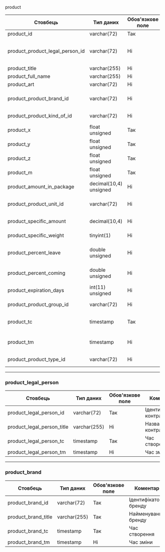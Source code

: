 product

| Стовбець                            | Тип даних              | Обов'язкове поле | Коментар                                                             |
| ----------------------------------- | ---------------------- | ---------------- | -------------------------------------------------------------------- |
| product\_id                         | varchar(72)            | Так              | Ідентифікатор товару                                                 |
| product\_product\_legal\_person\_id | varchar(72)            | Ні               | Ідентифікатор контрагента (зовнішній ключ на `product_legal_person`) |
| product\_title                      | varchar(255)           | Ні               | Назва товару                                                         |
| product\_full\_name                 | varchar(255)           | Ні               | Повна назва товару                                                   |
| product\_art                        | varchar(72)            | Ні               | Артикул товару                                                       |
| product\_product\_brand\_id         | varchar(72)            | Ні               | Ідентифікатор бренду (зовнішній ключ на `product_brand`)             |
| product\_product\_kind\_of\_id      | varchar(72)            | Ні               | Ідентифікатор виду товару                                            |
| product\_x                          | float unsigned         | Так              | Ширина X                                                             |
| product\_y                          | float unsigned         | Так              | Висота Y                                                             |
| product\_z                          | float unsigned         | Так              | Глибина Z                                                            |
| product\_m                          | float unsigned         | Так              | Вага товару                                                          |
| product\_amount\_in\_package        | decimal(10,4) unsigned | Ні               | Кількість товару в ящику                                             |
| product\_product\_unit\_id          | varchar(72)            | Ні               | Ідентифікатор одиниці виміру товару                                  |
| product\_specific\_amount           | decimal(10,4)          | Ні               | Кількість на одиницю товару                                          |
| product\_specific\_weight           | tinyint(1)             | Ні               | Ознака вагового продукту                                             |
| product\_percent\_leave             | double unsigned        | Ні               | Відсоток терміну придатності для витрат                              |
| product\_percent\_coming            | double unsigned        | Ні               | Відсоток терміну придатності для приходу                             |
| product\_expiration\_days           | int(11) unsigned       | Ні               | Термін зберігання (в днях)                                           |
| product\_product\_group\_id         | varchar(72)            | Ні               | Ідентифікатор групи товару                                           |
| product\_tc                         | timestamp              | Так              | Час створення (заповнюється системою)                                |
| product\_tm                         | timestamp              | Ні               | Час зміни (заповнюється системою)                                    |
| product\_product\_type\_id          | varchar(72)            | Ні               | Ідентифікатор типу товару                                            |

---

### **product\_legal\_person**

| Стовбець                      | Тип даних    | Обов'язкове поле | Коментар                  |
| ----------------------------- | ------------ | ---------------- | ------------------------- |
| product\_legal\_person\_id    | varchar(72)  | Так              | Ідентифікатор контрагента |
| product\_legal\_person\_title | varchar(255) | Ні               | Назва контрагента         |
| product\_legal\_person\_tc    | timestamp    | Так              | Час створення             |
| product\_legal\_person\_tm    | timestamp    | Ні               | Час зміни                 |

---

### **product\_brand**

| Стовбець              | Тип даних    | Обов'язкове поле | Коментар             |
| --------------------- | ------------ | ---------------- | -------------------- |
| product\_brand\_id    | varchar(72)  | Так              | Ідентифікатор бренду |
| product\_brand\_title | varchar(255) | Так              | Найменування бренду  |
| product\_brand\_tc    | timestamp    | Так              | Час створення        |
| product\_brand\_tm    | timestamp    | Ні               | Час зміни            |
